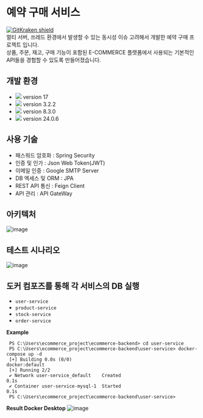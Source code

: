 # 예약 구매 서비스

[![GitKraken shield](https://img.shields.io/badge/GitKraken-Legendary%20Git%20Tools-teal?style=plastic&logo=gitkraken)](https://gitkraken.link/Junobee25)  
멀티 서버, 쓰레드 환경에서 발생할 수 있는 동시성 이슈 고려해서 개발한 예약 구매 프로젝트 입니다.  
상품, 주문, 재고, 구매 기능이 포함된 E-COMMERCE 플랫폼에서 사용되는 기본적인 API들을 경험할 수 있도록 만들어졌습니다.

## 개발 환경
* <img src="https://img.shields.io/badge/Java-3766AB?style=flat-square&logo=Java&logoColor=white"/> version 17
* <img src="https://img.shields.io/badge/SpringBoot-6DB33F?style=flat-square&logo=Spring&logoColor=white"/> version 3.2.2
* <img src="https://img.shields.io/badge/MySQL-4479A1?style=flat-square&logo=MySql&logoColor=white"/> version 8.3.0
* <img src="https://img.shields.io/badge/Docker-2496ED?style=flat-square&logo=Docker&logoColor=white"/> version 24.0.6

## 사용 기술
* 패스워드 암호화 : Spring Security
* 인증 및 인가 : Json Web Token(JWT)
* 이메일 인증 : Google SMTP Server
* DB 엑세스 및 ORM : JPA
* REST API 통신 : Feign Client
* API 관리 : API GateWay

## 아키텍처
![image](https://github.com/Junobee25/ecommerce-backend/assets/109403631/89a25639-0b76-4123-a99d-7817a9022c1a)

## 테스트 시나리오
![image](https://github.com/Junobee25/ecommerce-backend/assets/109403631/74125b25-b3f5-4451-a7c2-da8b30c66987)

## 도커 컴포즈를 통해 각 서비스의 DB 실행
* `user-service`
* `product-service`
* `stock-service`
* `order-service`

**Example**
```
 PS C:\Users\ecommerce_project\ecommerce-backend> cd user-service
 PS C:\Users\ecommerce_project\ecommerce-backend\user-service> docker-compose up -d  
 [+] Building 0.0s (0/0)                                                                                                                                              docker:default
 [+] Running 2/2
 ✔ Network user-service_default    Created                                                                                                                                  0.1s
 ✔ Container user-service-mysql-1  Started                                                                                                                                  0.1s
 PS C:\Users\ecommerce_project\ecommerce-backend\user-service> 
```
**Result Docker Desktop**
![image](https://github.com/Junobee25/pre-order-service/assets/109403631/8bd4d291-948c-4a4a-8915-ad571952c704)


